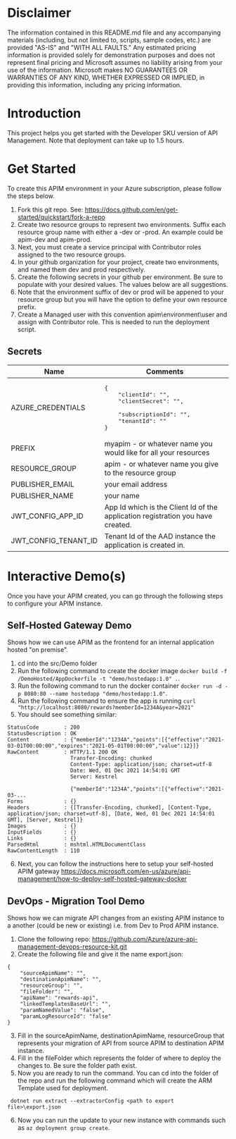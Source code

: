 # Disclaimer
The information contained in this README.md file and any accompanying materials (including, but not limited to, scripts, sample codes, etc.) are provided "AS-IS" and "WITH ALL FAULTS." Any estimated pricing information is provided solely for demonstration purposes and does not represent final pricing and Microsoft assumes no liability arising from your use of the information. Microsoft makes NO GUARANTEES OR WARRANTIES OF ANY KIND, WHETHER EXPRESSED OR IMPLIED, in providing this information, including any pricing information.

# Introduction
This project helps you get started with the Developer SKU version of API Management. Note that deployment can take up to 1.5 hours.

# Get Started
To create this APIM environment in your Azure subscription, please follow the steps below. 

1. Fork this git repo. See: https://docs.github.com/en/get-started/quickstart/fork-a-repo
2. Create two resource groups to represent two environments. Suffix each resource group name with either a -dev or -prod. An example could be apim-dev and apim-prod.
3. Next, you must create a service principal with Contributor roles assigned to the two resource groups.
4. In your github organization for your project, create two environments, and named them dev and prod respectively.
5. Create the following secrets in your github per environment. Be sure to populate with your desired values. The values below are all suggestions.
6. Note that the environment suffix of dev or prod will be appened to your resource group but you will have the option to define your own resource prefix.
7. Create a Managed user with this convention apim\environment\user and assign with Contributor role. This is needed to run the deployment script.

## Secrets
| Name | Comments |
| --- | --- |
| AZURE_CREDENTIALS | <pre>{<br/>&nbsp;&nbsp;&nbsp;&nbsp;"clientId": "",<br/>&nbsp;&nbsp;&nbsp;&nbsp;"clientSecret": "", <br/>&nbsp;&nbsp;&nbsp;&nbsp;"subscriptionId": "",<br/>&nbsp;&nbsp;&nbsp;&nbsp;"tenantId": "" <br/>}</pre> |
| PREFIX | myapim - or whatever name you would like for all your resources |
| RESOURCE_GROUP | apim - or whatever name you give to the resource group |
| PUBLISHER_EMAIL | your email address |
| PUBLISHER_NAME | your name |
| JWT_CONFIG_APP_ID | App Id which is the Client Id of the application registration you have created. |
| JWT_CONFIG_TENANT_ID | Tenant Id of the AAD instance the application is created in. |

# Interactive Demo(s)
Once you have your APIM created, you can go through the following steps to configure your APIM instance.

## Self-Hosted Gateway Demo
Shows how we can use APIM as the frontend for an internal application hosted "on premise".

1. cd into the src/Demo folder
2. Run the following command to create the docker image ``` docker build -f /DemoHosted/AppDockerfile -t "demo/hostedapp:1.0" . ```.
3. Run the following command to run the docker container ``` docker run -d -p 8080:80 --name hostedapp "demo/hostedapp:1.0" ```.
4. Run the following command to ensure the app is running ``` curl "http://localhost:8080/rewards?memberId=1234A&year=2021" ```
5. You should see something similar:

```
StatusCode        : 200
StatusDescription : OK
Content           : {"memberId":"1234A","points":[{"effective":"2021-03-01T00:00:00","expires":"2021-05-01T00:00:00","value":12}]}
RawContent        : HTTP/1.1 200 OK
                    Transfer-Encoding: chunked
                    Content-Type: application/json; charset=utf-8
                    Date: Wed, 01 Dec 2021 14:54:01 GMT
                    Server: Kestrel

                    {"memberId":"1234A","points":[{"effective":"2021-03-...
Forms             : {}
Headers           : {[Transfer-Encoding, chunked], [Content-Type, application/json; charset=utf-8], [Date, Wed, 01 Dec 2021 14:54:01 GMT], [Server, Kestrel]}
Images            : {}
InputFields       : {}
Links             : {}
ParsedHtml        : mshtml.HTMLDocumentClass
RawContentLength  : 110
```
6. Next, you can follow the instructions here to setup your self-hosted APIM gateway https://docs.microsoft.com/en-us/azure/api-management/how-to-deploy-self-hosted-gateway-docker

## DevOps - Migration Tool Demo
Shows how we can migrate API changes from an existing APIM instance to a another (could be new or existing) i.e. from Dev to Prod APIM instance.

1. Clone the following repo: https://github.com/Azure/azure-api-management-devops-resource-kit.git
2. Create the following file and give it the name export.json:

```
{
    "sourceApimName": "",
    "destinationApimName": "",
    "resourceGroup": "",
    "fileFolder": "",
    "apiName": "rewards-api",
    "linkedTemplatesBaseUrl": "",
    "paramNamedValue": "false",
    "paramLogResourceId": "false"
} 
```
3. Fill in the sourceApimName, destinationApimName, resourceGroup that represents your migration of API from source APIM to destination APIM instance.
4. Fill in the fileFolder which represents the folder of where to deploy the changes to. Be sure the folder path exist.
5. Now you are ready to run the command. You can cd into the folder of the repo and run the following command which will create the ARM Template used for deployment.

```
 dotnet run extract --extractorConfig <path to export file>\export.json
```
6. Now you can run the update to your new instance with commands such as ``` az deployment group create ```.
